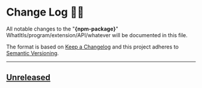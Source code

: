 # **Change Log** 📜📝

All notable changes to the "**{npm-package}**" WhatItIs/program/extension/API/whatever will be documented in this file.

The format is based on [Keep a Changelog](https://keepachangelog.com/en/1.0.0/) and this project adheres to [Semantic Versioning](https://semver.org/spec/v2.0.0.html).

---

## [Unreleased]

[unreleased]: https://github.com/{repository}/compare/0.0.0...HEAD
